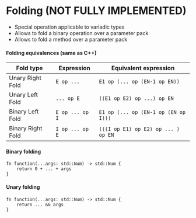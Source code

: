 # Folding (NOT FULLY IMPLEMENTED)
- Special operation applicable to variadic types
- Allows to fold a binary operation over a parameter pack
- Allows to fold a method over a parameter pack

#### Folding equivalences (same as C++)
| Fold type         | Expression      | Equivalent expression                |
|-------------------|-----------------|--------------------------------------|
| Unary Right Fold  | `E op ...`      | `E1 op (... op (EN-1 op EN))`        |
| Unary Left Fold   | `... op E`      | `((E1 op E2) op ...) op EN`          |
| Binary Left Fold  | `E op ... op I` | `E1 op (... op (EN-1 op (EN op I)))` |
| Binary Right Fold | `I op ... op E` | `(((I op E1) op E2) op ... ) op EN`  |

#### Binary folding
```s++
fn function(...args: std::Num) -> std::Num {
    return 0 + ... + args
}
```

#### Unary folding
```s++
fn function(...args: std::Num) -> std::Num {
    return ... && args
}
```
